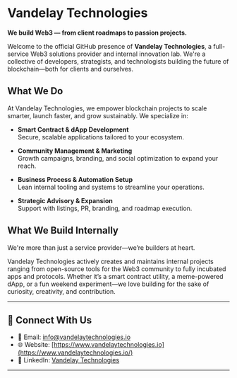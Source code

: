 # Vandelay Technologies

**We build Web3 — from client roadmaps to passion projects.**

Welcome to the official GitHub presence of **Vandelay Technologies**, a full-service Web3 solutions provider and internal innovation lab. We're a collective of developers, strategists, and technologists building the future of blockchain—both for clients and ourselves.

## What We Do

At Vandelay Technologies, we empower blockchain projects to scale smarter, launch faster, and grow sustainably. We specialize in:

- **Smart Contract & dApp Development**  
  Secure, scalable applications tailored to your ecosystem.

- **Community Management & Marketing**  
  Growth campaigns, branding, and social optimization to expand your reach.

- **Business Process & Automation Setup**  
  Lean internal tooling and systems to streamline your operations.

- **Strategic Advisory & Expansion**  
  Support with listings, PR, branding, and roadmap execution.

## What We Build Internally

We're more than just a service provider—we’re builders at heart.

Vandelay Technologies actively creates and maintains internal projects ranging from open-source tools for the Web3 community to fully incubated apps and protocols. Whether it’s a smart contract utility, a meme-powered dApp, or a fun weekend experiment—we love building for the sake of curiosity, creativity, and contribution.

---

## 🔗 Connect With Us

- 📧 Email: [info@vandelaytechnologies.io](mailto:info@vandelaytechnologies.io)  
- 🌐 Website: [https://www.vandelaytechnologies.io](https://www.vandelaytechnologies.io/)  
- 💼 LinkedIn: [Vandelay Technologies](https://www.linkedin.com/company/vandelay-technologies)

---
